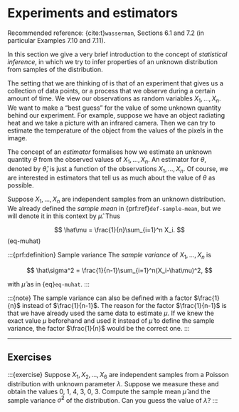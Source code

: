 # Experiments and estimators

Recommended reference: {cite:t}`wasserman`, Sections 6.1 and 7.2 (in
particular Examples 7.10 and 7.11).

In this section we give a very brief introduction to the concept of
*statistical inference*, in which we try to infer properties of an
unknown distribution from samples of the distribution.

The setting that we are thinking of is that of an experiment that
gives us a collection of data points, or a process that we observe
during a certain amount of time.  We view our observations as random
variables $X_1,\ldots,X_n$.  We want to make a “best guess” for the
value of some unknown quantity behind our experiment.  For example,
suppose we have an object radiating heat and we take a picture with an
infrared camera.  Then we can try to estimate the temperature of the
object from the values of the pixels in the image.

The concept of an *estimator* formalises how we estimate an unknown
quantity $\theta$ from the observed values of $X_1,\ldots,X_n$.  An
estimator for $\theta$, denoted by $\hat\theta$, is just a function of
the observations $X_1,\ldots,X_n$.  Of course, we are interested in
estimators that tell us as much about the value of $\theta$ as
possible.

Suppose $X_1,\ldots,X_n$ are independent samples from an unknown
distribution.  We already defined the *sample mean* in
{prf:ref}`def-sample-mean`, but we will denote it in this context by
$\hat\mu$.  Thus

$$
\hat\mu = \frac{1}{n}\sum_{i=1}^n X_i.
$$ (eq-muhat)

:::{prf:definition} Sample variance
The *sample variance* of $X_1,\ldots,X_n$ is

$$
\hat\sigma^2 = \frac{1}{n-1}\sum_{i=1}^n(X_i-\hat\mu)^2,
$$

with $\hat\mu$ as in {eq}`eq-muhat`.
:::

:::{note}
The sample variance can also be defined with a factor $\frac{1}{n}$
instead of $\frac{1}{n-1}$.  The reason for the factor $\frac{1}{n-1}$
is that we have already used the same data to estimate $\mu$.  If we
knew the exact value $\mu$ beforehand and used it instead of $\hat\mu$
to define the sample variance, the factor $\frac{1}{n}$ would be the
correct one.
:::

***

## Exercises

:::{exercise}
Suppose $X_1, X_2, \ldots, X_6$ are independent samples from a Poisson
distribution with unknown parameter $\lambda$.  Suppose we measure
these and obtain the values 0, 1, 4, 3, 0, 3.  Compute the sample mean
$\hat\mu$ and the sample variance $\hat\sigma^2$ of the distribution.
Can you guess the value of $\lambda$?
:::
